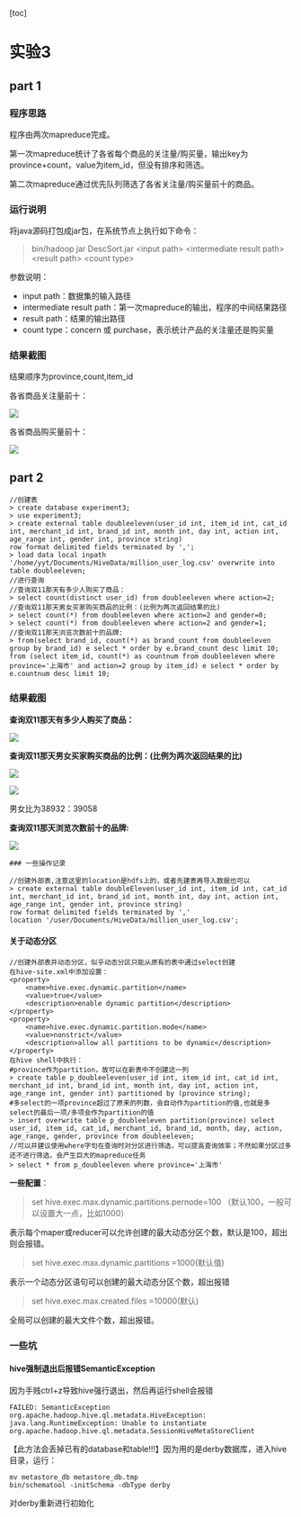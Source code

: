 [toc]

# 实验3

## part 1

### 程序思路

程序由两次mapreduce完成。

第一次mapreduce统计了各省每个商品的关注量/购买量，输出key为province+count，value为item_id，但没有排序和筛选。

第二次mapreduce通过优先队列筛选了各省关注量/购买量前十的商品。

### 运行说明

将java源码打包成jar包，在系统节点上执行如下命令：

> bin/hadoop jar DescSort.jar \<input path> \<intermediate result path> \<result path> \<count type>

参数说明：

* input path：数据集的输入路径
* intermediate result path：第一次mapreduce的输出，程序的中间结果路径
* result path：结果的输出路径
* count type：concern 或 purchase，表示统计产品的关注量还是购买量

### 结果截图

结果顺序为province,count,item_id

各省商品关注量前十：

![](https://i.loli.net/2019/11/28/K1PCWwjmF74IEVx.png)


各省商品购买量前十：

![](https://i.loli.net/2019/11/28/r4UCqxRh7EsKHJM.png)


## part 2

```
//创建表
> create database experiment3;
> use experiment3;
> create external table doubleeleven(user_id int, item_id int, cat_id int, merchant_id int, brand_id int, month int, day int, action int, age_range int, gender int, province string)
row format delimited fields terminated by ',';
> load data local inpath '/home/yyt/Documents/HiveData/million_user_log.csv' overwrite into table doubleeleven;
//进行查询
//查询双11那天有多少人购买了商品：
> select count(distinct user_id) from doubleeleven where action=2;
//查询双11那天男女买家购买商品的比例：(比例为两次返回结果的比)
> select count(*) from doubleeleven where action=2 and gender=0;
> select count(*) from doubleeleven where action=2 and gender=1;
//查询双11那天浏览次数前十的品牌:
> from(select brand_id, count(*) as brand_count from doubleeleven group by brand_id) e select * order by e.brand_count desc limit 10;
from (select item_id, count(*) as countnum from doubleeleven where province='上海市' and action=2 group by item_id) e select * order by e.countnum desc limit 10;
```

### 结果截图

**查询双11那天有多少人购买了商品：**

![](https://i.loli.net/2019/11/27/gTAFDebl5h73tKv.png)

**查询双11那天男女买家购买商品的比例：(比例为两次返回结果的比)**

![](https://i.loli.net/2019/11/27/PqGsIcYwJd6NTZ7.png)

![](https://i.loli.net/2019/11/27/oXPxT1HCZJgcfaj.png)

男女比为38932：39058

**查询双11那天浏览次数前十的品牌:**

![](https://i.loli.net/2019/11/27/fxbp5LzJ6jKCEya.png)

	### 一些操作记录

```
//创建外部表,注意这里的location是hdfs上的，或者先建表再导入数据也可以
> create external table doubleEleven(user_id int, item_id int, cat_id int, merchant_id int, brand_id int, month int, day int, action int, age_range int, gender int, province string)
row format delimited fields terminated by ','
location '/user/Documents/HiveData/million_user_log.csv';
```

#### 关于动态分区

```
//创建外部表并动态分区，似乎动态分区只能从原有的表中通过select创建
在hive-site.xml中添加设置：
<property>
	<name>hive.exec.dynamic.partition</name>
	<value>true</value>
	<description>enable dynamic partition</description>
</property>
<property>
	<name>hive.exec.dynamic.partition.mode</name>
	<value>nonstrict</value>
	<description>allow all partitions to be dynamic</description>
</property>
在hive shell中执行：
#province作为partition，故可以在新表中不创建这一列
> create table p_doubleeleven(user_id int, item_id int, cat_id int, merchant_id int, brand_id int, month int, day int, action int, age_range int, gender int) partitioned by (province string);
#多select的一项province超过了原来的列数，会自动作为partition的值,也就是多select的最后一项/多项会作为partition的值
> insert overwrite table p_doubleeleven partition(province) select user_id, item_id, cat_id, merchant_id, brand_id, month, day, action, age_range, gender, province from doubleeleven;
//可以并建议使用where字句在查询时对分区进行筛选，可以提高查询效率；不然如果分区过多还不进行筛选，会产生巨大的mapreduce任务
> select * from p_doubleeleven where province='上海市'
```

**一些配置**：

> set  hive.exec.max.dynamic.partitions.pernode=100 （默认100，一般可以设置大一点，比如1000）

表示每个maper或reducer可以允许创建的最大动态分区个数，默认是100，超出则会报错。

> set hive.exec.max.dynamic.partitions =1000(默认值) 

表示一个动态分区语句可以创建的最大动态分区个数，超出报错

> set hive.exec.max.created.files =10000(默认) 

全局可以创建的最大文件个数，超出报错。

### 一些坑

#### hive强制退出后报错SemanticException

因为手贱ctrl+z导致hive强行退出，然后再运行shell会报错

```
FAILED: SemanticException org.apache.hadoop.hive.ql.metadata.HiveException: java.lang.RuntimeException: Unable to instantiate org.apache.hadoop.hive.ql.metadata.SessionHiveMetaStoreClient
```

【此方法会丢掉已有的database和table!!!】因为用的是derby数据库，进入hive目录，运行：

```
mv metastore_db metastore_db.tmp
bin/schematool -initSchema -dbType derby
```

对derby重新进行初始化
